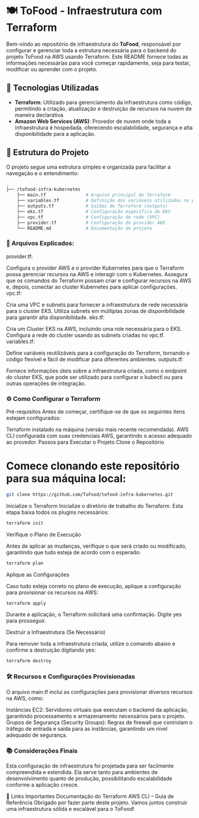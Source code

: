 # 🍽️ ToFood - Infraestrutura com Terraform

Bem-vindo ao repositório de infraestrutura do **ToFood**, responsável por configurar e gerenciar toda a estrutura necessária para o backend do projeto ToFood na AWS usando Terraform. Este README fornece todas as informações necessárias para você começar rapidamente, seja para testar, modificar ou aprender com o projeto.

## 🚀 Tecnologias Utilizadas
- **Terraform**: Utilizado para gerenciamento da infraestrutura como código, permitindo a criação, atualização e destruição de recursos na nuvem de maneira declarativa.
- **Amazon Web Services (AWS)**: Provedor de nuvem onde toda a infraestrutura é hospedada, oferecendo escalabilidade, segurança e alta disponibilidade para a aplicação.

## 📂 Estrutura do Projeto
O projeto segue uma estrutura simples e organizada para facilitar a navegação e o entendimento:

```bash
.
├── /tofood-infra-kubernetes
    ├── main.tf               # Arquivo principal do Terraform
    ├── variables.tf          # Definição das variáveis utilizadas no projeto
    ├── outputs.tf            # Saídas do Terraform (outputs)
    ├── eks.tf                # Configuração específica do EKS
    ├── vpc.tf                # Configuração de rede (VPC)
    ├── provider.tf           # Configuração do provider AWS
    └── README.md             # Documentação do projeto


```


### 📜 Arquivos Explicados:
provider.tf:

Configura o provider AWS e o provider Kubernetes para que o Terraform possa gerenciar recursos na AWS e interagir com o Kubernetes.
Assegura que os comandos do Terraform possam criar e configurar recursos na AWS e, depois, conectar ao cluster Kubernetes para aplicar configurações.
vpc.tf:

Cria uma VPC e subnets para fornecer a infraestrutura de rede necessária para o cluster EKS.
Utiliza subnets em múltiplas zonas de disponibilidade para garantir alta disponibilidade.
eks.tf:

Cria um Cluster EKS na AWS, incluindo uma role necessária para o EKS.
Configura a rede do cluster usando as subnets criadas no vpc.tf.
variables.tf:

Define variáveis reutilizáveis para a configuração do Terraform, tornando o código flexível e fácil de modificar para diferentes ambientes.
outputs.tf:

Fornece informações úteis sobre a infraestrutura criada, como o endpoint do cluster EKS, que pode ser utilizado para configurar o kubectl ou para outras operações de integração.
### ⚙️ Como Configurar o Terraform
Pré-requisitos
Antes de começar, certifique-se de que os seguintes itens estejam configurados:

Terraform instalado na máquina (versão mais recente recomendada).
AWS CLI configurada com suas credenciais AWS, garantindo o acesso adequado ao provedor.
Passos para Executar o Projeto
Clone o Repositório

# Comece clonando este repositório para sua máquina local:

 ```sh
git clone https://github.com/ToFood/tofood-infra-kubernetes.git
 ```

Inicialize o Terraform
Inicialize o diretório de trabalho do Terraform. Esta etapa baixa todos os plugins necessários:

 ```sh
terraform init
 ```

Verifique o Plano de Execução

Antes de aplicar as mudanças, verifique o que será criado ou modificado, garantindo que tudo esteja de acordo com o esperado:

 ```sh
terraform plan
 ```

Aplique as Configurações

Caso tudo esteja correto no plano de execução, aplique a configuração para provisionar os recursos na AWS:

 ```sh
terraform apply
 ```

Durante a aplicação, o Terraform solicitará uma confirmação. Digite yes para prosseguir.

Destruir a Infraestrutura (Se Necessário)

Para remover toda a infraestrutura criada, utilize o comando abaixo e confirme a destruição digitando yes:

 ```sh
terraform destroy
 ```

### 🛠️ Recursos e Configurações Provisionadas
O arquivo main.tf inclui as configurações para provisionar diversos recursos na AWS, como:

Instâncias EC2: Servidores virtuais que executam o backend da aplicação, garantindo processamento e armazenamento necessários para o projeto.
Grupos de Segurança (Security Groups): Regras de firewall que controlam o tráfego de entrada e saída para as instâncias, garantindo um nível adequado de segurança.

### 📚 Considerações Finais
Esta configuração de infraestrutura foi projetada para ser facilmente compreendida e estendida. Ela serve tanto para ambientes de desenvolvimento quanto de produção, possibilitando escalabilidade conforme a aplicação cresce.


🔗 Links Importantes
Documentação do Terraform
AWS CLI – Guia de Referência
Obrigado por fazer parte deste projeto. Vamos juntos construir uma infraestrutura sólida e escalável para o ToFood!
